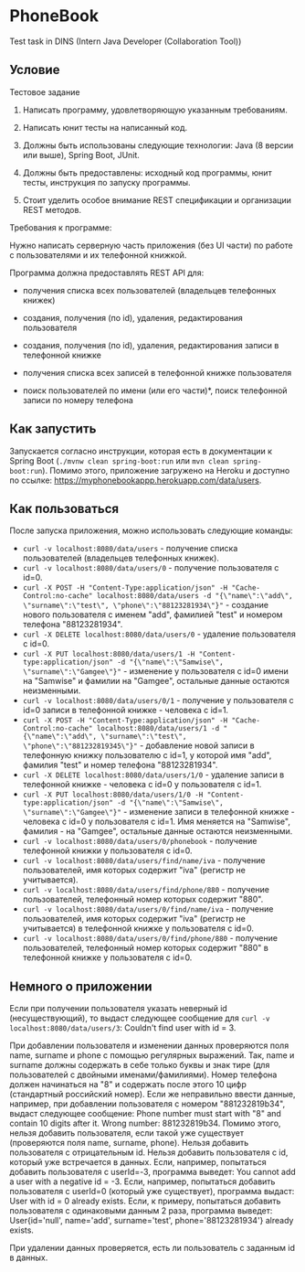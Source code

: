 # PhoneBook

Test task in DINS (Intern Java Developer (Collaboration Tool))

## Условие

Тестовое задание

1. Написать программу, удовлетворяющую указанным требованиям.

2. Написать юнит тесты на написанный код.

3. Должны быть использованы следующие технологии: Java (8 версии или выше), Spring Boot, JUnit.

4. Должны быть предоставлены: исходный код программы, юнит тесты, инструкция по запуску программы.

5. Стоит уделить особое внимание REST спецификации и организации REST методов.

Требования к программе:

Нужно написать серверную часть приложения (без UI части) по работе с пользователями и их телефонной книжкой.

Программа должна предоставлять REST API для:

* получения списка всех пользователей (владельцев телефонных книжек)

* создания, получения (по id), удаления, редактирования пользователя

* создания, получения (по id), удаления, редактирования записи в телефонной книжке

* получения списка всех записей в телефонной книжке пользователя

* поиск пользователей по имени (или его части)*, поиск телефонной записи по номеру телефона

## Как запустить

Запускается согласно инструкции, которая есть в документации к Spring Boot (`./mvnw clean spring-boot:run` или `mvn clean spring-boot:run`). Помимо этого, приложение загружено на Heroku и доступно по ссылке: https://myphonebookappp.herokuapp.com/data/users.

## Как пользоваться

После запуска приложения, можно использовать следующие команды:

- `curl -v localhost:8080/data/users` - получение списка пользователей (владельцев телефонных книжек).
- `curl -v localhost:8080/data/users/0` - получение пользователя с id=0.
- `curl -X POST -H "Content-Type:application/json" -H "Cache-Control:no-cache" localhost:8080/data/users -d "{\"name\":\"add\", \"surname\":\"test\", \"phone\":\"88123281934\"}"` - создание нового пользователя с именем "add", фамилией "test" и номером телефона "88123281934".
- `curl -X DELETE localhost:8080/data/users/0` - удаление пользователя с id=0.
- `curl -X PUT localhost:8080/data/users/1 -H "Content-type:application/json" -d "{\"name\":\"Samwise\", \"surname\":\"Gamgee\"}"` - изменение у пользователя с id=0 имени на "Samwise" и фамилии на "Gamgee", остальные данные остаются неизменными.
- `curl -v localhost:8080/data/users/0/1` - получение у пользователя с id=0 записи в телефонной книжке - человека с id=1.
- `curl -X POST -H "Content-Type:application/json" -H "Cache-Control:no-cache" localhost:8080/data/users/1 -d "{\"name\":\"add\", \"surname\":\"test\", \"phone\":\"881232819345\"}"` - добавление новой записи в телефонную книжку пользователю с id=1, у которой имя "add", фамилия "test" и номер телефона "88123281934".
- `curl -X DELETE localhost:8080/data/users/1/0` - удаление записи в телефонной книжке - человека с id=0 у пользователя с id=1.
- `curl -X PUT localhost:8080/data/users/1/0 -H "Content-type:application/json" -d "{\"name\":\"Samwise\", \"surname\":\"Gamgee\"}"` - изменение записи в телефонной книжке - человека с id=0 у пользователя с id=1. Имя меняется на "Samwise", фамилия - на "Gamgee", остальные данные остаются неизменными.
- `curl -v localhost:8080/data/users/0/phonebook` - получение телефонной книжки у пользователя с id=0.
- `curl -v localhost:8080/data/users/find/name/iva` - получение пользователей, имя которых содержит "iva" (регистр не учитывается).
- `curl -v localhost:8080/data/users/find/phone/880` - получение пользователей, телефонный номер которых содержит "880".
- `curl -v localhost:8080/data/users/0/find/name/iva` - получение пользователей, имя которых содержит "iva" (регистр не учитывается) в телефонной книжке у пользователя с id=0.
- `curl -v localhost:8080/data/users/0/find/phone/880` - получение пользователей, телефонный номер которых содержит "880" в телефонной книжке у пользователя с id=0.

## Немного о приложении

Если при получении пользователя указать неверный id (несуществующий), то выдаст следующее сообщение для `curl -v localhost:8080/data/users/3`: Couldn't find user with id = 3.

При добавлении пользователя и изменении данных проверяются поля name, surname и phone с помощью регулярных выражений. Так, name и surname должны содержать в себе только буквы и знак тире (для пользователей с двойными именами/фамилиями). Номер телефона должен начинаться на "8" и содержать после этого 10 цифр (стандартный российский номер). Если же неправильно ввести данные, например, при добавлении пользователя с номером "881232819b34", выдаст следующее сообщение: Phone number must start with "8" and contain 10 digits after it. Wrong number: 881232819b34. Помимо этого, нельзя добавить пользователя, если такой уже существует (проверяются поля name, surname, phone). Нельзя добавить пользователя с отрицательным id. Нельзя добавить пользователя с id, который уже встречается в данных. Если, например, попытаться добавить пользователя с userId=-3, программа выведет: You cannot add a user with a negative id = -3. Если, например, попытаться добавить пользователя с userId=0 (который уже существует), программа выдаст: User with id = 0 already exists. Если, к примеру, попытаться добавить пользователя с одинаковыми данным 2 раза, программа выведет: User{id='null', name='add', surname='test', phone='88123281934'} already exists.

При удалении данных проверяется, есть ли пользователь с заданным id в данных.
